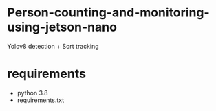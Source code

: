 # Person-counting-and-monitoring-using-jetson-nano
Yolov8 detection + Sort tracking


# requirements
- python 3.8
- requirements.txt

